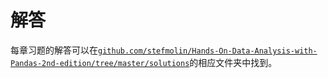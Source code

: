 # 解答

每章习题的解答可以在[`github.com/stefmolin/Hands-On-Data-Analysis-with-Pandas-2nd-edition/tree/master/solutions`](https://github.com/stefmolin/Hands-On-Data-Analysis-with-Pandas-2nd-edition/tree/master/solutions)的相应文件夹中找到。
